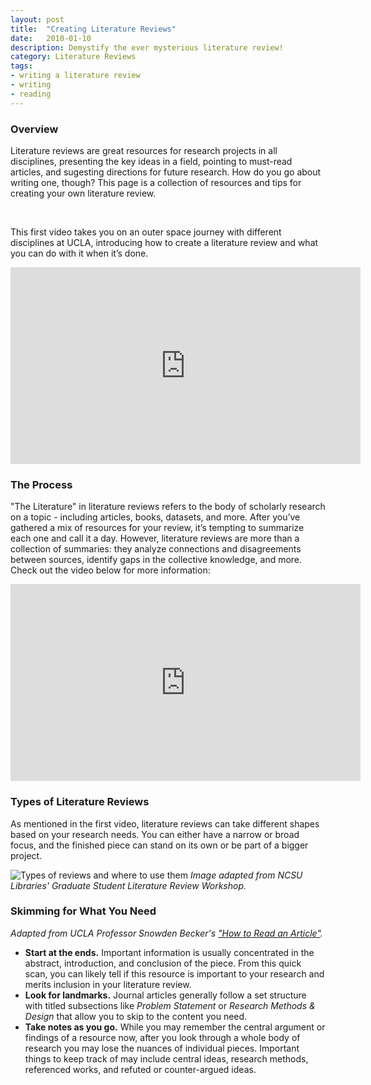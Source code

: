 ```yaml
---
layout: post
title:  "Creating Literature Reviews"
date:   2010-01-10
description: Demystify the ever mysterious literature review! 
category: Literature Reviews
tags:
- writing a literature review
- writing
- reading
---
```

### Overview
<!-- <p class="flow-text">Literature reviews are great resources for research projects in all disciplines. Not only do they present the key ideas in a field and point to must-read articles, but they also suggest directions for future research. How do you go about writing one, though? This page is a collection of resources and tips for creating your own literature review - covering everything from your role as the author of a literature review to organizational approaches and writing strategies.</p> <BR> <p> This first video takes you on an outer space journey with different disciplines at UCLA, introducing how to create a literature review and what you can do with it when it’s done. </p> -->
<p class="flow-text">Literature reviews are great resources for research projects in all disciplines, presenting the key ideas in a field, pointing to must-read articles, and sugesting directions for future research. How do you go about writing one, though? This page is a collection of resources and tips for creating your own literature review.</p> <BR> <p> This first video takes you on an outer space journey with different disciplines at UCLA, introducing how to create a literature review and what you can do with it when it’s done. </p>

<div class="video-container">
<iframe width="560" height="315" src="https://www.youtube.com/embed/u-jg92ZjObg" frameborder="0" allowfullscreen></iframe></div>

### The Process
<p class="flow-text">"The Literature" in literature reviews refers to the body of scholarly research on a topic - including articles, books, datasets, and more. After you’ve gathered a mix of resources for your review, it’s tempting to summarize each one and call it a day. However, literature reviews are more than a collection of summaries: they analyze connections and disagreements between sources, identify gaps in the collective knowledge, and more. Check out the video below for more information: 

<div class="video-container">
<iframe width="560" height="315" src="https://www.youtube.com/embed/ZDhHkKO3urg" frameborder="0" allowfullscreen></iframe>
</div>

### Types of Literature Reviews
<p class="flow-text">As mentioned in the first video, literature reviews can take different shapes based on your research needs. You can either have a narrow or broad focus, and the finished piece can stand on its own or be part of a bigger project.</p>
<img class="responsive-img materialboxed" src="{{ '/assets/img/content/lit-review-plot.jpg' | prepend: site.baseurl }}" alt="Types of reviews and where to use them" data-caption="Types of reviews and where to use them"> 
<i>Image adapted from NCSU Libraries' Graduate Student Literature Review Workshop.</i>


### Skimming for What You Need
<p class="flow-text"><i>Adapted from UCLA Professor Snowden Becker's <a href="https://snowdenbecker.files.wordpress.com/2016/09/how-to-read-an-article_2016.pdf">"How to Read an Article"</a>.</i><BR>
<ul>
<li><b>Start at the ends.</b> Important information is usually concentrated in the abstract, introduction, and conclusion of the piece. From this quick scan, you can likely tell if this resource is important to your research and merits inclusion in your literature review.</li>
<li><b>Look for landmarks.</b> Journal articles generally follow a set structure with titled subsections like <i>Problem Statement</i> or <i>Research Methods &amp; Design</i> that allow you to skip to the content you need.</li>
<li><b>Take notes as you go.</b> While you may remember the central argument or findings of a resource now, after you look through a whole body of research you may lose the nuances of individual pieces. Important things to keep track of may include central ideas, research methods, referenced works, and refuted or counter-argued ideas. </li></ul>

